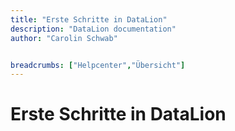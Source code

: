 ```yaml
---
title: "Erste Schritte in DataLion"
description: "DataLion documentation"
author: "Carolin Schwab"


breadcrumbs: ["Helpcenter","Übersicht"]
---
```


# Erste Schritte in DataLion

